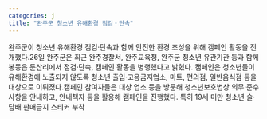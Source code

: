 ```yaml
---
categories: j
title: "완주군 청소년 유해환경 점검‧단속"
---
```

완주군이 청소년 유해환경 점검‧단속과 함께 안전한 환경 조성을 위해 캠페인 활동을 전개했다.26일 완주군은 최근 완주경찰서, 완주교육청, 완주군 청소년 유관기관 등과 함께 봉동읍 둔산리에서 점검‧단속, 캠페인 활동을 병행했다고 밝혔다. 캠페인은 청소년들이 유해환경에 노출되지 않도록 청소년 출입·고용금지업소, 마트, 편의점, 일반음식점 등을 대상으로 이뤄졌다.캠페인 참여자들은 대상 업소 등을 방문해 청소년보호법상 의무·준수사항을 안내하고, 안내책자 등을 활용해 캠페인을 진행했다. 특히 19세 미만 청소년 술·담배 판매금지 스티커 부착